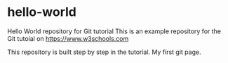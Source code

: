 # hello-world
Hello World repository for Git tutorial
This is an example repository for the Git tutoial on https://www.w3schools.com

This repository is built step by step in the tutorial.
My first git page.
